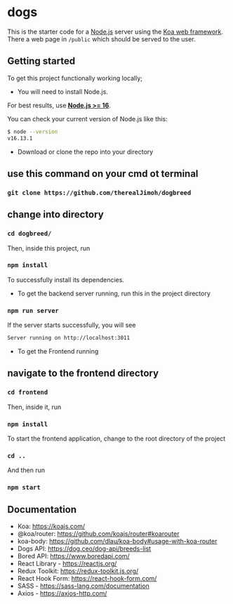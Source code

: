 # dogs

This is the starter code for a [Node.js](https://nodejs.org/en/about/) server
using the [Koa web framework](https://koajs.com/). There a web page in
`/public` which should be served to the user.

## Getting started

To get this project functionally working locally;

- You will need to install Node.js.

For best results, use [**Node.js >= 16**](https://nodejs.org/).

You can check your current version of Node.js like this:

```sh
$ node --version
v16.13.1
```
- Download or clone the repo into your directory

## use this command on your cmd ot terminal
### `git clone https://github.com/therealJimoh/dogbreed`
## change into directory
### `cd dogbreed/`

Then, inside this project, run

### `npm install` 
To successfully install its dependencies.

- To get the backend server running, run this in the project directory

### `npm run server`

If the server starts successfully, you will see

```sh
Server running on http://localhost:3011
```

- To get the Frontend running

## navigate to the frontend directory
### `cd frontend`

Then, inside it, run

### `npm install`

To start the frontend application, change to the root directory of the project

### `cd ..`

And then run

### `npm start`

## Documentation

- Koa: https://koajs.com/
- @koa/router: https://github.com/koajs/router#koarouter
- koa-body: https://github.com/dlau/koa-body#usage-with-koa-router
- Dogs API: https://dog.ceo/dog-api/breeds-list
- Bored API: https://www.boredapi.com/
- React Library - https://reactjs.org/
- Redux Toolkit: https://redux-toolkit.js.org/
- React Hook Form: https://react-hook-form.com/
- SASS - https://sass-lang.com/documentation
- Axios - https://axios-http.com/

